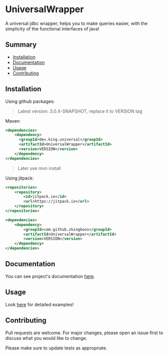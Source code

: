 # UniversalWrapper
A universal jdbc wrapper, 
helps you to make queries easier, with the simplicity of the functional interfaces of java!

## Summary
* [Installation](#installation)
* [Documentation](#documentation)
* [Usage](#usage)
* [Contributing](#contributing)

## Installation
Using github packages: 
> Latest version: 3.0.4-SNAPSHOT, replace it to VERSION tag

Maven:
```xml
<dependencies>
    <dependency>
      <groupId>dev.king.universal</groupId>
      <artifactId>UniversalWrapper</artifactId>
      <version>VERSION</version>
    </dependency>
</dependencies>
```
> Later use mvn install

Using jitpack: 
```xml
<repositories>
    <repository>
        <id>jitpack.io</id>
	    <url>https://jitpack.io</url>
	</repository>
</repositories>

<dependencies>
    <dependency>
        <groupId>com.github.zkingboos</groupId>
	    <artifactId>UniversalWrapper</artifactId>
	    <version>VERSION</version>
    </dependency>
</dependencies>
```

## Documentation
You can see project's documentation [here](https://zkingboos.github.io/UniversalWrapper).

## Usage
Look [here](https://github.com/zkingboos/UniversalWrapper/tree/master/src/test) for detailed examples!

## Contributing
Pull requests are welcome. For major changes, please open an issue first to discuss what you would like to change.

Please make sure to update tests as appropriate.
